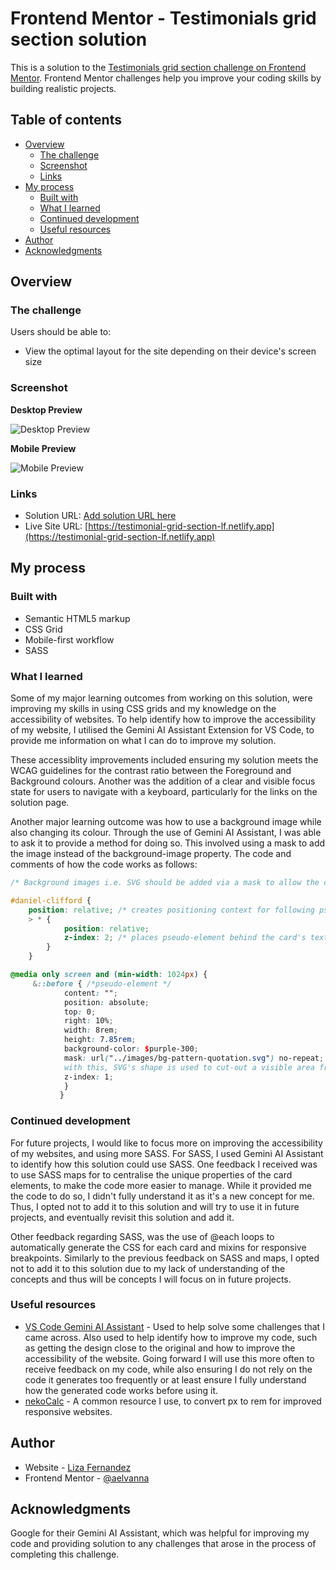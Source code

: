# Frontend Mentor - Testimonials grid section solution

This is a solution to the [Testimonials grid section challenge on Frontend Mentor](https://www.frontendmentor.io/challenges/testimonials-grid-section-Nnw6J7Un7). Frontend Mentor challenges help you improve your coding skills by building realistic projects.

## Table of contents

- [Overview](#overview)
  - [The challenge](#the-challenge)
  - [Screenshot](#screenshot)
  - [Links](#links)
- [My process](#my-process)
  - [Built with](#built-with)
  - [What I learned](#what-i-learned)
  - [Continued development](#continued-development)
  - [Useful resources](#useful-resources)
- [Author](#author)
- [Acknowledgments](#acknowledgments)

## Overview

### The challenge

Users should be able to:

- View the optimal layout for the site depending on their device's screen size

### Screenshot

**Desktop Preview**

![Desktop Preview](./desktop-preview.jpg)

**Mobile Preview**

![Mobile Preview](./mobile-preview.jpg)

### Links

- Solution URL: [Add solution URL here](https://your-solution-url.com)
- Live Site URL: [https://testimonial-grid-section-lf.netlify.app](https://testimonial-grid-section-lf.netlify.app)

## My process

### Built with

- Semantic HTML5 markup
- CSS Grid
- Mobile-first workflow
- SASS

### What I learned

Some of my major learning outcomes from working on this solution, were improving my skills in using CSS grids and my knowledge on the accessibility of websites. To help identify how to improve the accessibility of my website, I utilised the Gemini AI Assistant Extension for VS Code, to provide me information on what I can do to improve my solution.

These accessiblity improvements included ensuring my solution meets the WCAG guidelines for the contrast ratio between the Foreground and Background colours. Another was the addition of a clear and visible focus state for users to navigate with a keyboard, particularly for the links on the solution page.

Another major learning outcome was how to use a background image while also changing its colour. Through the use of Gemini AI Assistant, I was able to ask it to provide a method for doing so. This involved using a mask to add the image instead of the background-image property. The code and comments of how the code works as follows:

```scss
/* Background images i.e. SVG should be added via a mask to allow the color of the image to be changed */

#daniel-clifford {
	position: relative; /* creates positioning context for following pseudo element*/
	> * {
			position: relative;
			z-index: 2; /* places pseudo-element behind the card's text to ensure it stays in the background */
		}
	}

@media only screen and (min-width: 1024px) {
	 &::before { /*pseudo-element */
	        content: "";
	        position: absolute;
	        top: 0;
	        right: 10%;
	        width: 8rem;
	        height: 7.85rem;
	        background-color: $purple-300;
	        mask: url("../images/bg-pattern-quotation.svg") no-repeat; /*
	        with this, SVG's shape is used to cut-out a visible area from pseudo element*/
	        z-index: 1;
	        }
	       }
```

### Continued development

For future projects, I would like to focus more on improving the accessibility of my websites, and using more SASS. For SASS, I used Gemini AI Assistant to identify how this solution could use SASS. One feedback I received was to use SASS maps for to centralise the unique properties of the card elements, to make the code more easier to manage. While it provided me the code to do so, I didn't fully understand it as it's a new concept for me. Thus, I opted not to add it to this solution and will try to use it in future projects, and eventually revisit this solution and add it.

Other feedback regarding SASS, was the use of @each loops to automatically generate the CSS for each card and mixins for responsive breakpoints. Similarly to the previous feedback on SASS and maps, I opted not to add it to this solution due to my lack of understanding of the concepts and thus will be concepts I will focus on in future projects.

### Useful resources

- [VS Code Gemini AI Assistant](https://marketplace.visualstudio.com/items?itemName=Google.geminicodeassist) - Used to help solve some challenges that I came across. Also used to help identify how to improve my code, such as getting the design close to the original and how to improve the accessibility of the website. Going forward I will use this more often to receive feedback on my code, while also ensuring I do not rely on the code it generates too frequently or at least ensure I fully understand how the generated code works before using it.
- [nekoCalc](https://nekocalc.com/px-to-rem-converter) - A common resource I use, to convert px to rem for improved responsive websites.

## Author

- Website - [Liza Fernandez](https://lizafernandez.dev)
- Frontend Mentor - [@aelvanna](https://www.frontendmentor.io/profile/aelvanna)

## Acknowledgments

Google for their Gemini AI Assistant, which was helpful for improving my code and providing solution to any challenges that arose in the process of completing this challenge.
